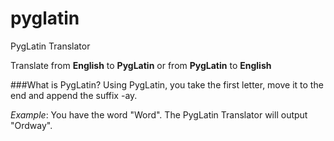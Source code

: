 # pyglatin
PygLatin Translator

Translate from **English** to **PygLatin** or from **PygLatin** to **English**

###What is PygLatin?
  Using PygLatin, you take the first letter, move it to the end and append the suffix -ay.
  
  _Example_: You have the word "Word". The PygLatin Translator will output "Ordway".
  
